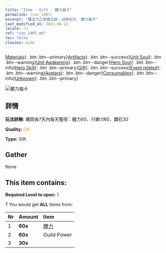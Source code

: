 ```yaml
---
title: "Item - Gift - 體力福卡"
permalink: /con_1907/
excerpt: "魔法门之英雄无敌：战争纪元  體力福卡"
last_modified_at: 2021-06-22
locale: cn
ref: "con_1907.md"
toc: false
classes: wide
---
```

 [Materials](/ItemsCN/){: .btn .btn--primary}[Artifacts](/ItemsCN/Artifacts/){: .btn .btn--success}[Unit Soul](/ItemsCN/UnitSoul/){: .btn .btn--warning}[Unit Awakening](/ItemsCN/UnitAwakening/){: .btn .btn--danger}[Hero Soul](/ItemsCN/HeroSoul/){: .btn .btn--info}[Hero Skill](/ItemsCN/HeroSkill/){: .btn .btn--primary}[Gift](/ItemsCN/Gift/){: .btn .btn--success}[Event related](/ItemsCN/Events/){: .btn .btn--warning}[Avatars](/ItemsCN/Avatars/){: .btn .btn--danger}[Consumables](/ItemsCN/Consumables/){: .btn .btn--info}[Unknown](/ItemsCN/Unknown/){: .btn .btn--primary}

 ![體力福卡](/images/t/i_907316.png)

## 詳情
 **玩法詳解:** 購買後7天內每天獲得：體力*60，行動力*60、鑽石30

 **Quality:** <span style="color: #FF8C00">OK</span>

 **Type:** Gift

## Gather

  None

## This item contains:

 **Required Level to open:** 1

 7 You would get **ALL** items  from:

  | Nr | Amount |     Item    |
  |:---|:-------|:------------|
  | 1 |  **60x** | [體力](/cn/Items/con_900/) |  | 
  | 2 |  **60x** | Guild Power |  | 
  | 3 |  **30x** | <i class="fas fa-gem"/> |  | 
